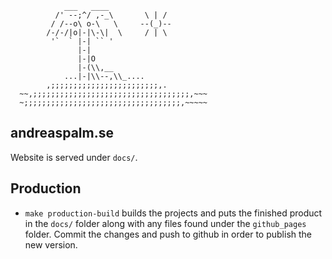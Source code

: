 ```
            ___   ____
          /' --;^/ ,-_\       \ | /
         / /--o\ o-\   \     --(_)--
        /-/-/|o|-|\-\|  \     / | \
         '`  ` |-| `` '
               |-|
               |-|O
               |-(\\,__
            ...|-|\\--,\\_....
        ,;;;;;;;;;;;;;;;;;;;;;;;;,.
  ~~,;;;;;;;;;;;;;;;;;;;;;;;;;;;;;;;;;;;,~~~
  ~;;;;;;;;;;;;;;;;;;;;;;;;;;;;;;;;;;;,~~~~~
```

## andreaspalm.se

Website is served under `docs/`.

## Production

- `make production-build` builds the projects and puts the finished product in the `docs/` folder along with any files found under the `github_pages` folder. 
Commit the changes and push to github in order to publish the new version.
